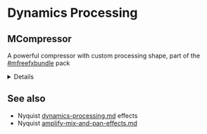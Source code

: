 # Dynamics Processing

## MCompressor

A powerful compressor with custom processing shape, part of the [#mfreefxbundle](plugin-suites.md#mfreefxbundle "mention") pack

<details>

<summary>Details</summary>

MCompressor provides refined compression. It features an adjustable compression shape, giving you the power to create dynamic sound effects, and a range of up-sampling options for a crystal clear sound.

* Advanced GUI
* Compare multiple settings: A to H Switching and A to D Morphing.
* Unique visualisation engine with classic meters and time graphs
* MIDI controllers with MIDI learn
* M/S, single channel, up to 8 channelds surround and up to 64 channels ambisonics processing
* Extremely fast, optimized for newest AVX2 and AVX512 capable processors
* Supports VST, VST3, AU and AAX interfaces on Windows and macOS

See the [pack ](plugin-suites.md#mfreefxbundle)for installation instructions.&#x20;

</details>

## See also

* Nyquist [dynamics-processing.md](../nyquist-plugins/effect-plugins/dynamics-processing.md "mention") effects
* Nyquist [amplify-mix-and-pan-effects.md](../nyquist-plugins/effect-plugins/amplify-mix-and-pan-effects.md "mention")
